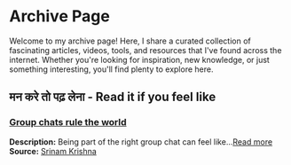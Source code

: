 # Archive Page

Welcome to my archive page! Here, I share a curated collection of fascinating articles, videos, tools, and resources that I've found across the internet. Whether you're looking for inspiration, new knowledge, or just something interesting, you'll find plenty to explore here.

## मन करे तो पढ़ लेना - Read it if you feel like

### [Group chats rule the world](https://sriramk.com/group-chats-rule-the-world)
**Description:** Being part of the right group chat can feel like...[Read more](https://sriramk.com/group-chats-rule-the-world)
**Source:** [Srinam Krishna](https://sriramk.com/)